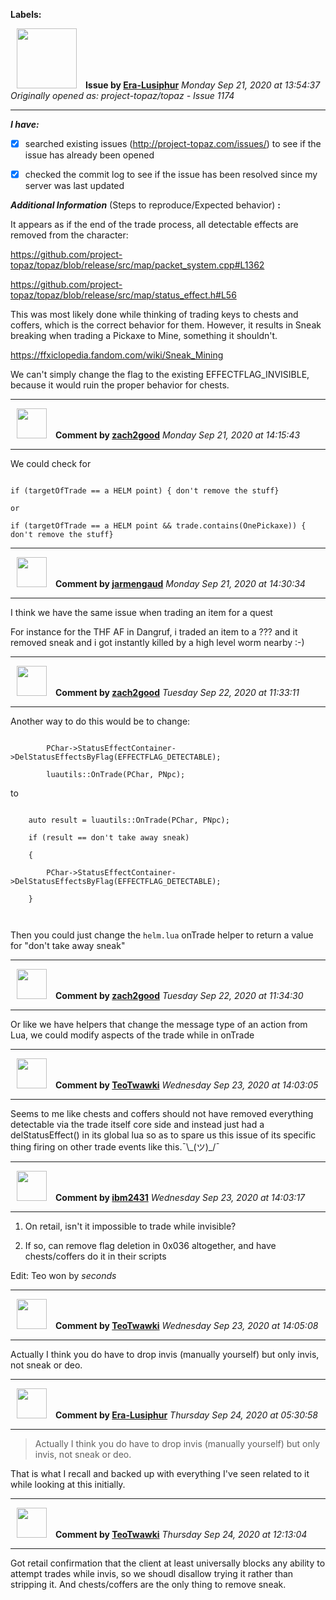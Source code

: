 **Labels:**



<a href="https://github.com/Era-Lusiphur"><img src="https://avatars0.githubusercontent.com/u/61239975?v=4" width="96" height="96" hspace="10"></img></a> **Issue by [Era-Lusiphur](https://github.com/Era-Lusiphur)**
_Monday Sep 21, 2020 at 13:54:37_
_Originally opened as: project-topaz/topaz - Issue 1174_

----

<!-- place 'x' mark between square [] brackets to checkmark box -->
**_I have:_**

- [x] searched existing issues (http://project-topaz.com/issues/) to see if the issue has already been opened
- [x] checked the commit log to see if the issue has been resolved since my server was last updated

**_Additional Information_** (Steps to reproduce/Expected behavior) **:** 

It appears as if the end of the trade process, all detectable effects are removed from the character:
https://github.com/project-topaz/topaz/blob/release/src/map/packet_system.cpp#L1362
https://github.com/project-topaz/topaz/blob/release/src/map/status_effect.h#L56

This was most likely done while thinking of trading keys to chests and coffers, which is the correct behavior for them. However, it results in Sneak breaking when trading a Pickaxe to Mine, something it shouldn't.

https://ffxiclopedia.fandom.com/wiki/Sneak_Mining

We can't simply change the flag to the existing EFFECTFLAG_INVISIBLE, because it would ruin the proper behavior for chests.


----
<a href="https://github.com/zach2good"><img src="https://avatars3.githubusercontent.com/u/1389729?v=4" width="48" height="48" hspace="10"></img></a> **Comment by [zach2good](https://github.com/zach2good)**
_Monday Sep 21, 2020 at 14:15:43_

----

We could check for
```
if (targetOfTrade == a HELM point) { don't remove the stuff}
or
if (targetOfTrade == a HELM point && trade.contains(OnePickaxe)) { don't remove the stuff}
```


----
<a href="https://github.com/jarmengaud"><img src="https://avatars3.githubusercontent.com/u/52013132?v=4" width="48" height="48" hspace="10"></img></a> **Comment by [jarmengaud](https://github.com/jarmengaud)**
_Monday Sep 21, 2020 at 14:30:34_

----

I think we have the same issue when trading an item for a quest
For instance for the THF AF in Dangruf, i traded an item to a ??? and it removed sneak and i got instantly killed by a high level worm nearby :-)



----
<a href="https://github.com/zach2good"><img src="https://avatars3.githubusercontent.com/u/1389729?v=4" width="48" height="48" hspace="10"></img></a> **Comment by [zach2good](https://github.com/zach2good)**
_Tuesday Sep 22, 2020 at 11:33:11_

----

Another way to do this would be to change:
```
        PChar->StatusEffectContainer->DelStatusEffectsByFlag(EFFECTFLAG_DETECTABLE);
        luautils::OnTrade(PChar, PNpc);
```
to 
```
    auto result = luautils::OnTrade(PChar, PNpc);
    if (result == don't take away sneak)
    {
        PChar->StatusEffectContainer->DelStatusEffectsByFlag(EFFECTFLAG_DETECTABLE);
    }

```
Then you could just change the `helm.lua` onTrade helper to return a value for "don't take away sneak"


----
<a href="https://github.com/zach2good"><img src="https://avatars3.githubusercontent.com/u/1389729?v=4" width="48" height="48" hspace="10"></img></a> **Comment by [zach2good](https://github.com/zach2good)**
_Tuesday Sep 22, 2020 at 11:34:30_

----

Or like we have helpers that change the message type of an action from Lua, we could modify aspects of the trade while in onTrade



----
<a href="https://github.com/TeoTwawki"><img src="https://avatars0.githubusercontent.com/u/6871475?v=4" width="48" height="48" hspace="10"></img></a> **Comment by [TeoTwawki](https://github.com/TeoTwawki)**
_Wednesday Sep 23, 2020 at 14:03:05_

----

Seems to me like chests and coffers should not have removed everything detectable via the trade itself core side and instead just had a delStatusEffect() in its global lua so as to spare us this issue of its specific thing firing on other trade events like this.¯\\\_(ツ)\_/¯ 


----
<a href="https://github.com/ibm2431"><img src="https://avatars3.githubusercontent.com/u/13112942?v=4" width="48" height="48" hspace="10"></img></a> **Comment by [ibm2431](https://github.com/ibm2431)**
_Wednesday Sep 23, 2020 at 14:03:17_

----

1) On retail, isn't it impossible to trade while invisible?

2) If so, can remove flag deletion in 0x036 altogether, and have chests/coffers do it in their scripts

Edit: Teo won by _seconds_


----
<a href="https://github.com/TeoTwawki"><img src="https://avatars0.githubusercontent.com/u/6871475?v=4" width="48" height="48" hspace="10"></img></a> **Comment by [TeoTwawki](https://github.com/TeoTwawki)**
_Wednesday Sep 23, 2020 at 14:05:08_

----

Actually I think you do have to drop invis (manually yourself) but only invis, not sneak or deo. 


----
<a href="https://github.com/Era-Lusiphur"><img src="https://avatars0.githubusercontent.com/u/61239975?v=4" width="48" height="48" hspace="10"></img></a> **Comment by [Era-Lusiphur](https://github.com/Era-Lusiphur)**
_Thursday Sep 24, 2020 at 05:30:58_

----

> Actually I think you do have to drop invis (manually yourself) but only invis, not sneak or deo.

That is what I recall and backed up with everything I've seen related to it while looking at this initially.


----
<a href="https://github.com/TeoTwawki"><img src="https://avatars0.githubusercontent.com/u/6871475?v=4" width="48" height="48" hspace="10"></img></a> **Comment by [TeoTwawki](https://github.com/TeoTwawki)**
_Thursday Sep 24, 2020 at 12:13:04_

----

Got retail confirmation that the client at least universally blocks any ability to attempt trades while invis, so we shoudl disallow trying it rather than stripping it. And chests/coffers are the only thing to remove sneak.
